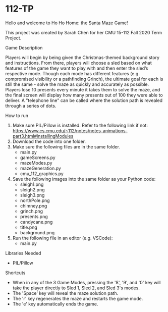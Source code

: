 # 112-TP

Hello and welcome to Ho Ho Home: the Santa Maze Game!

This project was created by Sarah Chen for her CMU 15-112 Fall 2020 Term Project.

Game Description

Players will begin by being given the Christmas-themed background story and 
instructions. From there, players will choose a sled based on what features 
of the game they want to play with and then enter the sled’s respective mode. 
Though each mode has different features (e.g. compromised visibility or a 
pathfinding Grinch), the ultimate goal for each is still the same - solve the 
maze as quickly and accurately as possible. Players lose 10 presents every 
minute it takes them to solve the maze, and the final screen will display how 
many presents out of 100 they were able to deliver. A "telephone line" can be 
called where the solution path is revealed through a series of dots.

How to run
1) Make sure PIL/Pillow is installed. Refer to the following link if not:
    https://www.cs.cmu.edu/~112/notes/notes-animations-part3.html#installingModules
2) Download the code into one folder.
3) Make sure the following files are in the same folder.
    - main.py
    - gameScreens.py
    - mazeModes.py
    - mazeGeneration.py
    - cmu_112_graphics.py
4) Save the following images into the same folder as your Python code:
    - sleigh1.png
    - sleigh2.png
    - sleigh3.png
    - northPole.png
    - chimney.png
    - grinch.png
    - presents.png
    - candycane.png
    - title.png
    - background.png
5) Run the following file in an editor (e.g. VSCode):
    - main.py

Libraries Needed
- PIL/Pillow

Shortcuts
- When in any of the 3 Game Modes, pressing the '8', '9', and '0' key will take 
  the player directly to Sled 1, Sled 2, and Sled 3's modes.
- The 'Space' key will reveal the maze solution path.
- The 'r' key regenerates the maze and restarts the game mode.
- The 'e' key automatically ends the game.
